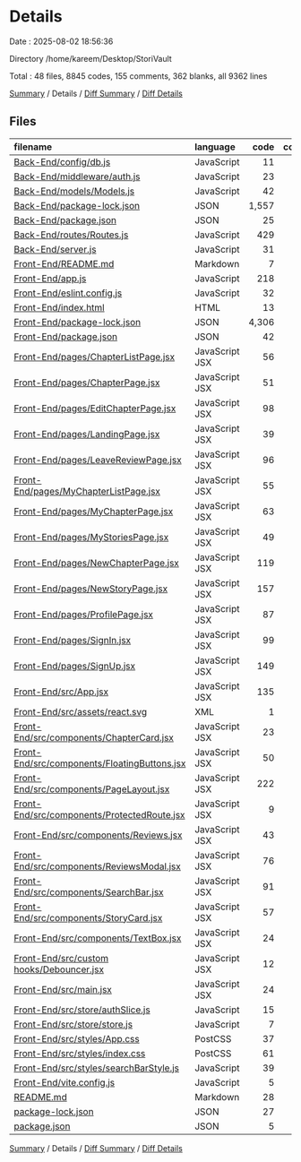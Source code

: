 # Details

Date : 2025-08-02 18:56:36

Directory /home/kareem/Desktop/StoriVault

Total : 48 files,  8845 codes, 155 comments, 362 blanks, all 9362 lines

[Summary](results.md) / Details / [Diff Summary](diff.md) / [Diff Details](diff-details.md)

## Files
| filename | language | code | comment | blank | total |
| :--- | :--- | ---: | ---: | ---: | ---: |
| [Back-End/config/db.js](/Back-End/config/db.js) | JavaScript | 11 | 0 | 3 | 14 |
| [Back-End/middleware/auth.js](/Back-End/middleware/auth.js) | JavaScript | 23 | 0 | 5 | 28 |
| [Back-End/models/Models.js](/Back-End/models/Models.js) | JavaScript | 42 | 1 | 8 | 51 |
| [Back-End/package-lock.json](/Back-End/package-lock.json) | JSON | 1,557 | 0 | 1 | 1,558 |
| [Back-End/package.json](/Back-End/package.json) | JSON | 25 | 0 | 1 | 26 |
| [Back-End/routes/Routes.js](/Back-End/routes/Routes.js) | JavaScript | 429 | 22 | 80 | 531 |
| [Back-End/server.js](/Back-End/server.js) | JavaScript | 31 | 1 | 7 | 39 |
| [Front-End/README.md](/Front-End/README.md) | Markdown | 7 | 0 | 6 | 13 |
| [Front-End/app.js](/Front-End/app.js) | JavaScript | 218 | 18 | 22 | 258 |
| [Front-End/eslint.config.js](/Front-End/eslint.config.js) | JavaScript | 32 | 0 | 2 | 34 |
| [Front-End/index.html](/Front-End/index.html) | HTML | 13 | 0 | 1 | 14 |
| [Front-End/package-lock.json](/Front-End/package-lock.json) | JSON | 4,306 | 0 | 1 | 4,307 |
| [Front-End/package.json](/Front-End/package.json) | JSON | 42 | 0 | 1 | 43 |
| [Front-End/pages/ChapterListPage.jsx](/Front-End/pages/ChapterListPage.jsx) | JavaScript JSX | 56 | 5 | 7 | 68 |
| [Front-End/pages/ChapterPage.jsx](/Front-End/pages/ChapterPage.jsx) | JavaScript JSX | 51 | 21 | 10 | 82 |
| [Front-End/pages/EditChapterPage.jsx](/Front-End/pages/EditChapterPage.jsx) | JavaScript JSX | 98 | 18 | 11 | 127 |
| [Front-End/pages/LandingPage.jsx](/Front-End/pages/LandingPage.jsx) | JavaScript JSX | 39 | 0 | 7 | 46 |
| [Front-End/pages/LeaveReviewPage.jsx](/Front-End/pages/LeaveReviewPage.jsx) | JavaScript JSX | 96 | 2 | 9 | 107 |
| [Front-End/pages/MyChapterListPage.jsx](/Front-End/pages/MyChapterListPage.jsx) | JavaScript JSX | 55 | 2 | 6 | 63 |
| [Front-End/pages/MyChapterPage.jsx](/Front-End/pages/MyChapterPage.jsx) | JavaScript JSX | 63 | 9 | 10 | 82 |
| [Front-End/pages/MyStoriesPage.jsx](/Front-End/pages/MyStoriesPage.jsx) | JavaScript JSX | 49 | 0 | 7 | 56 |
| [Front-End/pages/NewChapterPage.jsx](/Front-End/pages/NewChapterPage.jsx) | JavaScript JSX | 119 | 0 | 6 | 125 |
| [Front-End/pages/NewStoryPage.jsx](/Front-End/pages/NewStoryPage.jsx) | JavaScript JSX | 157 | 0 | 7 | 164 |
| [Front-End/pages/ProfilePage.jsx](/Front-End/pages/ProfilePage.jsx) | JavaScript JSX | 87 | 3 | 7 | 97 |
| [Front-End/pages/SignIn.jsx](/Front-End/pages/SignIn.jsx) | JavaScript JSX | 99 | 3 | 6 | 108 |
| [Front-End/pages/SignUp.jsx](/Front-End/pages/SignUp.jsx) | JavaScript JSX | 149 | 2 | 8 | 159 |
| [Front-End/src/App.jsx](/Front-End/src/App.jsx) | JavaScript JSX | 135 | 11 | 13 | 159 |
| [Front-End/src/assets/react.svg](/Front-End/src/assets/react.svg) | XML | 1 | 0 | 0 | 1 |
| [Front-End/src/components/ChapterCard.jsx](/Front-End/src/components/ChapterCard.jsx) | JavaScript JSX | 23 | 0 | 3 | 26 |
| [Front-End/src/components/FloatingButtons.jsx](/Front-End/src/components/FloatingButtons.jsx) | JavaScript JSX | 50 | 0 | 3 | 53 |
| [Front-End/src/components/PageLayout.jsx](/Front-End/src/components/PageLayout.jsx) | JavaScript JSX | 222 | 3 | 15 | 240 |
| [Front-End/src/components/ProtectedRoute.jsx](/Front-End/src/components/ProtectedRoute.jsx) | JavaScript JSX | 9 | 1 | 5 | 15 |
| [Front-End/src/components/Reviews.jsx](/Front-End/src/components/Reviews.jsx) | JavaScript JSX | 43 | 20 | 6 | 69 |
| [Front-End/src/components/ReviewsModal.jsx](/Front-End/src/components/ReviewsModal.jsx) | JavaScript JSX | 76 | 7 | 8 | 91 |
| [Front-End/src/components/SearchBar.jsx](/Front-End/src/components/SearchBar.jsx) | JavaScript JSX | 91 | 1 | 15 | 107 |
| [Front-End/src/components/StoryCard.jsx](/Front-End/src/components/StoryCard.jsx) | JavaScript JSX | 57 | 1 | 4 | 62 |
| [Front-End/src/components/TextBox.jsx](/Front-End/src/components/TextBox.jsx) | JavaScript JSX | 24 | 0 | 2 | 26 |
| [Front-End/src/custom hooks/Debouncer.jsx](/Front-End/src/custom%20hooks/Debouncer.jsx) | JavaScript JSX | 12 | 0 | 6 | 18 |
| [Front-End/src/main.jsx](/Front-End/src/main.jsx) | JavaScript JSX | 24 | 1 | 3 | 28 |
| [Front-End/src/store/authSlice.js](/Front-End/src/store/authSlice.js) | JavaScript | 15 | 1 | 4 | 20 |
| [Front-End/src/store/store.js](/Front-End/src/store/store.js) | JavaScript | 7 | 1 | 3 | 11 |
| [Front-End/src/styles/App.css](/Front-End/src/styles/App.css) | PostCSS | 37 | 0 | 6 | 43 |
| [Front-End/src/styles/index.css](/Front-End/src/styles/index.css) | PostCSS | 61 | 0 | 8 | 69 |
| [Front-End/src/styles/searchBarStyle.js](/Front-End/src/styles/searchBarStyle.js) | JavaScript | 39 | 0 | 4 | 43 |
| [Front-End/vite.config.js](/Front-End/vite.config.js) | JavaScript | 5 | 1 | 2 | 8 |
| [README.md](/README.md) | Markdown | 28 | 0 | 11 | 39 |
| [package-lock.json](/package-lock.json) | JSON | 27 | 0 | 1 | 28 |
| [package.json](/package.json) | JSON | 5 | 0 | 1 | 6 |

[Summary](results.md) / Details / [Diff Summary](diff.md) / [Diff Details](diff-details.md)